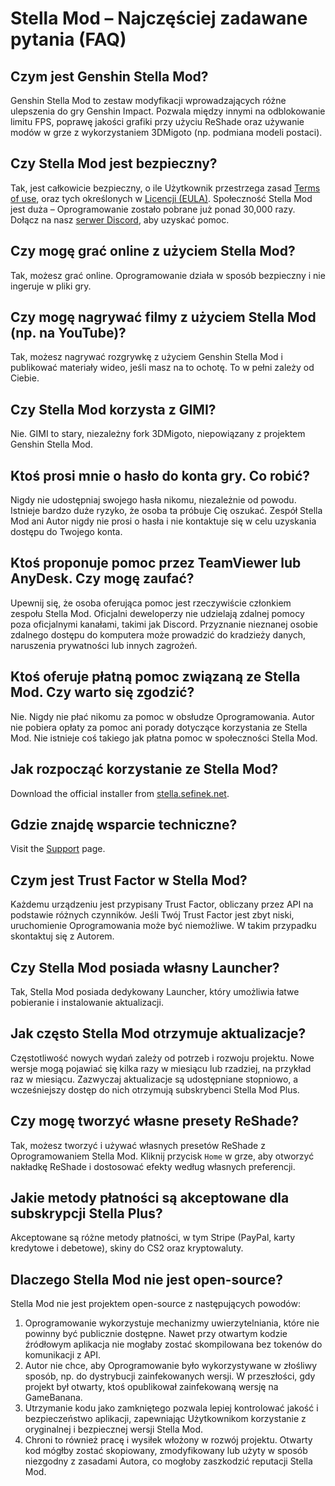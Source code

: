 [//]: # (Title: FAQ - Dokumentacja Stella Mod)
[//]: # (Description: Najczęściej zadawane pytania o Genshin Stella Mod. Dowiedz się, jak bezpiecznie korzystać z ReShade, 3DMigoto i odblokowania FPS, czym jest Trust Factor i jak rozpocząć przygodę ze Stella Mod.)
[//]: # (Tags: Stella Mod FAQ, Genshin Stella Mod, ReShade, Odblokowanie FPS, 3DMigoto, Bezpieczeństwo Stella Mod, Trust Factor, Subskrypcja Stella Mod Plus, Launcher, Wsparcie techniczne, Dokumentacja Stella Mod)
[//]: # (Canonical: /genshin-stella-mod/docs?page=faq)
[//]: # (Contributors: Sefinek)

# Stella Mod – Najczęściej zadawane pytania (FAQ)

## Czym jest Genshin Stella Mod? <!-- {#what-is-genshin-gsm} -->
Genshin Stella Mod to zestaw modyfikacji wprowadzających różne ulepszenia do gry Genshin Impact.
Pozwala między innymi na odblokowanie limitu FPS, poprawę jakości grafiki przy użyciu ReShade oraz używanie modów w grze z wykorzystaniem 3DMigoto (np. podmiana modeli postaci).

## Czy Stella Mod jest bezpieczny? <!-- {#is-stella-mod-safe} -->
Tak, jest całkowicie bezpieczny, o ile Użytkownik przestrzega zasad <a href="https://sefinek.net/genshin-stella-mod/docs?page=terms-of-use">Terms of use</a>, oraz tych określonych w <a href="/genshin-stella-mod/docs?page=license_stella">Licencji (EULA)</a>.
Społeczność Stella Mod jest duża – Oprogramowanie zostało pobrane już ponad 30,000 razy. Dołącz na nasz <a href="https://sefinek.net/genshin-stella-mod/docs?page=support">serwer Discord</a>, aby uzyskać pomoc.

## Czy mogę grać online z użyciem Stella Mod? <!-- {#can-i-play-online} -->
Tak, możesz grać online. Oprogramowanie działa w sposób bezpieczny i nie ingeruje w pliki gry.

## Czy mogę nagrywać filmy z użyciem Stella Mod (np. na YouTube)? <!-- {#can-i-record-videos} -->
Tak, możesz nagrywać rozgrywkę z użyciem Genshin Stella Mod i publikować materiały wideo, jeśli masz na to ochotę. To w pełni zależy od Ciebie.

## Czy Stella Mod korzysta z GIMI? <!-- {#gimi} -->
Nie. GIMI to stary, niezależny fork 3DMigoto, niepowiązany z projektem Genshin Stella Mod.

## Ktoś prosi mnie o hasło do konta gry. Co robić? <!-- {#password-security} -->
Nigdy nie udostępniaj swojego hasła nikomu, niezależnie od powodu. Istnieje bardzo duże ryzyko, że osoba ta próbuje Cię oszukać.
Zespół Stella Mod ani Autor nigdy nie prosi o hasła i nie kontaktuje się w celu uzyskania dostępu do Twojego konta.

## Ktoś proponuje pomoc przez TeamViewer lub AnyDesk. Czy mogę zaufać? <!-- {#remote-assistance} -->
Upewnij się, że osoba oferująca pomoc jest rzeczywiście członkiem zespołu Stella Mod.
Oficjalni deweloperzy nie udzielają zdalnej pomocy poza oficjalnymi kanałami, takimi jak Discord.
Przyznanie nieznanej osobie zdalnego dostępu do komputera może prowadzić do kradzieży danych, naruszenia prywatności lub innych zagrożeń.

## Ktoś oferuje płatną pomoc związaną ze Stella Mod. Czy warto się zgodzić? <!-- {#paid-help-warning} -->
Nie. Nigdy nie płać nikomu za pomoc w obsłudze Oprogramowania. Autor nie pobiera opłaty za pomoc ani porady dotyczące korzystania ze Stella Mod.
Nie istnieje coś takiego jak płatna pomoc w społeczności Stella Mod.

## Jak rozpocząć korzystanie ze Stella Mod? <!-- {#getting-started} -->
Download the official installer from [stella.sefinek.net](https://stella.sefinek.net).

## Gdzie znajdę wsparcie techniczne? <!-- {#technical-support} -->
Visit the [Support](https://sefinek.net/genshin-stella-mod/docs?page=support) page.

## Czym jest Trust Factor w Stella Mod? <!-- {#trust-factor} -->
Każdemu urządzeniu jest przypisany Trust Factor, obliczany przez API na podstawie różnych czynników.
Jeśli Twój Trust Factor jest zbyt niski, uruchomienie Oprogramowania może być niemożliwe.
W takim przypadku skontaktuj się z Autorem.

## Czy Stella Mod posiada własny Launcher? <!-- {#stella-mod-launcher} -->
Tak, Stella Mod posiada dedykowany Launcher, który umożliwia łatwe pobieranie i instalowanie aktualizacji.

## Jak często Stella Mod otrzymuje aktualizacje? <!-- {#update-frequency} -->
Częstotliwość nowych wydań zależy od potrzeb i rozwoju projektu.
Nowe wersje mogą pojawiać się kilka razy w miesiącu lub rzadziej, na przykład raz w miesiącu.
Zazwyczaj aktualizacje są udostępniane stopniowo, a wcześniejszy dostęp do nich otrzymują subskrybenci Stella Mod Plus.

## Czy mogę tworzyć własne presety ReShade? <!-- {#reshade-presets} -->
Tak, możesz tworzyć i używać własnych presetów ReShade z Oprogramowaniem Stella Mod. Kliknij przycisk `Home` w grze, aby otworzyć nakładkę ReShade i dostosować efekty według własnych preferencji.

## Jakie metody płatności są akceptowane dla subskrypcji Stella Plus? <!-- {#payment-methods} -->
Akceptowane są różne metody płatności, w tym Stripe (PayPal, karty kredytowe i debetowe), skiny do CS2 oraz kryptowaluty.

## Dlaczego Stella Mod nie jest open-source? <!-- {#not-open-source} -->
Stella Mod nie jest projektem open-source z następujących powodów:
1. Oprogramowanie wykorzystuje mechanizmy uwierzytelniania, które nie powinny być publicznie dostępne. Nawet przy otwartym kodzie źródłowym aplikacja nie mogłaby zostać skompilowana bez tokenów do komunikacji z API.
2. Autor nie chce, aby Oprogramowanie było wykorzystywane w złośliwy sposób, np. do dystrybucji zainfekowanych wersji. W przeszłości, gdy projekt był otwarty, ktoś opublikował zainfekowaną wersję na GameBanana.
3. Utrzymanie kodu jako zamkniętego pozwala lepiej kontrolować jakość i bezpieczeństwo aplikacji, zapewniając Użytkownikom korzystanie z oryginalnej i bezpiecznej wersji Stella Mod.
4. Chroni to również pracę i wysiłek włożony w rozwój projektu. Otwarty kod mógłby zostać skopiowany, zmodyfikowany lub użyty w sposób niezgodny z zasadami Autora, co mogłoby zaszkodzić reputacji Stella Mod.
